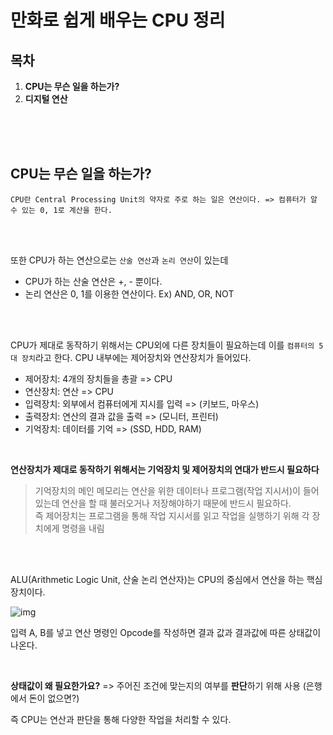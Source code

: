 만화로 쉽게 배우는 CPU 정리
===

## 목차

1. <b>CPU는 무슨 일을 하는가?</b>
2. <b>디지털 연산</b>

<br><br><br>

## CPU는 무슨 일을 하는가?

    CPU란 Central Processing Unit의 약자로 주로 하는 일은 연산이다. => 컴퓨터가 알 수 있는 0, 1로 계산을 한다.

<br><br>

또한 CPU가 하는 연산으로는 `산술 연산`과 `논리 연산`이 있는데

* CPU가 하는 산술 연산은 +, - 뿐이다.
* 논리 연산은 0, 1를 이용한 연산이다. Ex) AND, OR, NOT

<br><br>

CPU가 제대로 동작하기 위해서는 CPU외에 다른 장치들이 필요하는데 이를 `컴퓨터의 5대 장치`라고 한다.
CPU 내부에는 제어장치와 연산장치가 들어있다.

* 제어장치: 4개의 장치들을 총괄 => CPU
* 연산장치: 연산 => CPU
* 입력장치: 외부에서 컴퓨터에게 지시를 입력 => (키보드, 마우스)
* 출력장치: 연산의 결과 값을 출력 => (모니터, 프린터)
* 기억장치: 데이터를 기억 => (SSD, HDD, RAM)

<br>

**연산장치가 제대로 동작하기 위해서는 기억장치 및 제어장치의 연대가 반드시 필요하다**
> 기억장치의 메인 메모리는 연산을 위한 데이터나 프로그램(작업 지시서)이 들어있는데 연산을 할 때 불러오거나 저장해야하기 때문에 반드시 필요하다. <br>
> 즉 제어장치는 프로그램을 통해 작업 지시서를 읽고 작업을 실행하기 위해 각 장치에게 명령을 내림

<br><br>

ALU(Arithmetic Logic Unit, 산술 논리 연산자)는 CPU의 중심에서 연산을 하는 핵심 장치이다.

![img](https://upload.wikimedia.org/wikipedia/commons/0/0f/ALU_block.gif)

입력 A, B를 넣고 연산 명령인 Opcode를 작성하면 결과 값과 결과값에 따른 상태값이 나온다.

<br>

**상태값이 왜 필요한가요?** => 주어진 조건에 맞는지의 여부를 **판단**하기 위해 사용 (은행에서 돈이 없으면?)

즉 CPU는 연산과 판단을 통해 다양한 작업을 처리할 수 있다.
